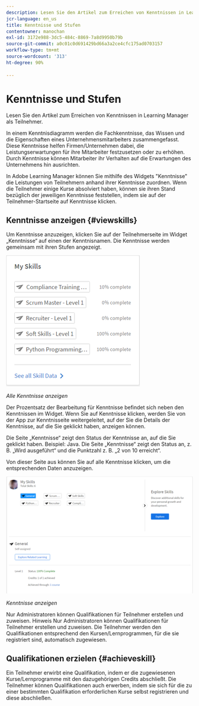 ```yaml
---
description: Lesen Sie den Artikel zum Erreichen von Kenntnissen in Learning Manager als Teilnehmer.
jcr-language: en_us
title: Kenntnisse und Stufen
contentowner: manochan
exl-id: 3172e988-3dc5-484c-8869-7a8d9950b79b
source-git-commit: a0c01c0d691429bd66a3a2ce4cfc175ad0703157
workflow-type: tm+mt
source-wordcount: '313'
ht-degree: 90%

---
```


# Kenntnisse und Stufen

Lesen Sie den Artikel zum Erreichen von Kenntnissen in Learning Manager als Teilnehmer.

In einem Kenntnisdiagramm werden die Fachkenntnisse, das Wissen und die Eigenschaften eines Unternehmensmitarbeiters zusammengefasst. Diese Kenntnisse helfen Firmen/Unternehmen dabei, die Leistungserwartungen für ihre Mitarbeiter festzusetzen oder zu erhöhen. Durch Kenntnisse können Mitarbeiter ihr Verhalten auf die Erwartungen des Unternehmens hin ausrichten.

In Adobe Learning Manager können Sie mithilfe des Widgets &quot;Kenntnisse&quot; die Leistungen von Teilnehmern anhand ihrer Kenntnisse zuordnen. Wenn die Teilnehmer einige Kurse absolviert haben, können sie ihren Stand bezüglich der jeweiligen Kenntnisse feststellen, indem sie auf der Teilnehmer-Startseite auf Kenntnisse klicken.

## Kenntnisse anzeigen {#viewskills}

Um Kenntnisse anzuzeigen, klicken Sie auf der Teilnehmerseite im Widget „Kenntnisse“ auf einen der Kenntnisnamen. Die Kenntnisse werden gemeinsam mit ihren Stufen angezeigt.

![](assets/learner-skills1.png)

*Alle Kenntnisse anzeigen*

Der Prozentsatz der Bearbeitung für Kenntnisse befindet sich neben den Kenntnissen im Widget. Wenn Sie auf Kenntnisse klicken, werden Sie von der App zur Kenntnisseite weitergeleitet, auf der Sie die Details der Kenntnisse, auf die Sie geklickt haben, anzeigen können.

Die Seite „Kenntnisse“ zeigt den Status der Kenntnisse an, auf die Sie geklickt haben. Beispiel: Java. Die Seite „Kenntnisse“ zeigt den Status an, z. B. „Wird ausgeführt“ und die Punktzahl z. B. „2 von 10 erreicht“.

Von dieser Seite aus können Sie auf alle Kenntnisse klicken, um die entsprechenden Daten anzuzeigen.

![](assets/learner-skills2.png)

*Kenntnisse anzeigen*

Nur Administratoren können Qualifikationen für Teilnehmer erstellen und zuweisen. Hinweis Nur Administratoren können Qualifikationen für Teilnehmer erstellen und zuweisen. Die Teilnehmer werden den Qualifikationen entsprechend den Kursen/Lernprogrammen, für die sie registriert sind, automatisch zugewiesen.

## Qualifikationen erzielen {#achieveskill}

Ein Teilnehmer erwirbt eine Qualifikation, indem er die zugewiesenen Kurse/Lernprogramme mit den dazugehörigen Credits abschließt. Die Teilnehmer können Qualifikationen auch erwerben, indem sie sich für die zu einer bestimmten Qualifikation erforderlichen Kurse selbst registrieren und diese abschließen.
